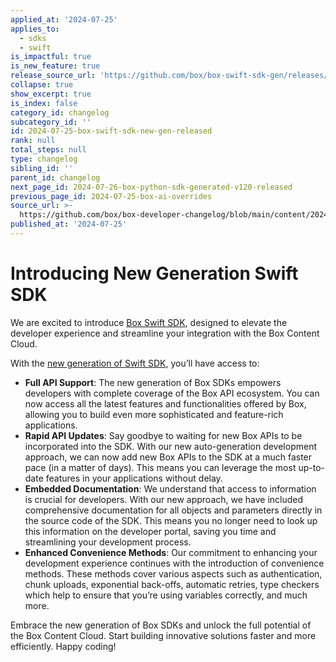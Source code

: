 ```yaml
---
applied_at: '2024-07-25'
applies_to:
  - sdks
  - swift
is_impactful: true
is_new_feature: true
release_source_url: 'https://github.com/box/box-swift-sdk-gen/releases/tag/0.3.0'
collapse: true
show_excerpt: true
is_index: false
category_id: changelog
subcategory_id: ''
id: 2024-07-25-box-swift-sdk-new-gen-released
rank: null
total_steps: null
type: changelog
sibling_id: ''
parent_id: changelog
next_page_id: 2024-07-26-box-python-sdk-generated-v120-released
previous_page_id: 2024-07-25-box-ai-overrides
source_url: >-
  https://github.com/box/box-developer-changelog/blob/main/content/2024/07-25-box-swift-sdk-new-gen-released.md
published_at: '2024-07-25'
---
```

# Introducing New Generation Swift SDK

We are excited to introduce [Box Swift SDK][1], designed to elevate the developer experience and streamline your integration with the Box Content Cloud.

<!-- more -->

With the [new generation of Swift SDK][1], you’ll have access to:

- **Full API Support**: The new generation of Box SDKs empowers developers with complete coverage of the Box API ecosystem. You can now access all the latest features and functionalities offered by Box, allowing you to build even more sophisticated and feature-rich applications.
- **Rapid API Updates**: Say goodbye to waiting for new Box APIs to be incorporated into the SDK. With our new auto-generation development approach, we can now add new Box APIs to the SDK at a much faster pace (in a matter of days). This means you can leverage the most up-to-date features in your applications without delay.
- **Embedded Documentation**: We understand that access to information is crucial for developers. With our new approach, we have included comprehensive documentation for all objects and parameters directly in the source code of the SDK. This means you no longer need to look up this information on the developer portal, saving you time and streamlining your development process.
- **Enhanced Convenience Methods**: Our commitment to enhancing your development experience continues with the introduction of convenience methods. These methods cover various aspects such as authentication, chunk uploads, exponential back-offs, automatic retries, type checkers which help to ensure that you’re using variables correctly, and much more.

Embrace the new generation of Box SDKs and unlock the full potential of the Box Content Cloud. Start building innovative solutions faster and more efficiently. Happy coding!

[1]: https://github.com/box/box-swift-sdk-gen